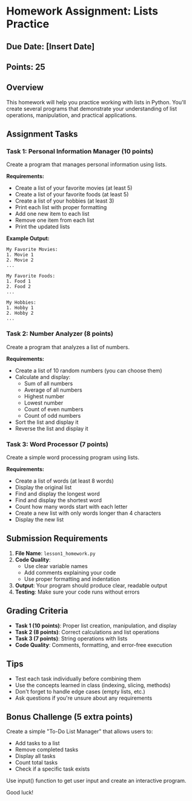 # Homework Assignment: Lists Practice

## Due Date: [Insert Date]
## Points: 25

## Overview
This homework will help you practice working with lists in Python. You'll create several programs that demonstrate your understanding of list operations, manipulation, and practical applications.

## Assignment Tasks

### Task 1: Personal Information Manager (10 points)
Create a program that manages personal information using lists.

**Requirements:**
- Create a list of your favorite movies (at least 5)
- Create a list of your favorite foods (at least 5)
- Create a list of your hobbies (at least 3)
- Print each list with proper formatting
- Add one new item to each list
- Remove one item from each list
- Print the updated lists

**Example Output:**
```
My Favorite Movies:
1. Movie 1
2. Movie 2
...

My Favorite Foods:
1. Food 1
2. Food 2
...

My Hobbies:
1. Hobby 1
2. Hobby 2
...
```

### Task 2: Number Analyzer (8 points)
Create a program that analyzes a list of numbers.

**Requirements:**
- Create a list of 10 random numbers (you can choose them)
- Calculate and display:
  - Sum of all numbers
  - Average of all numbers
  - Highest number
  - Lowest number
  - Count of even numbers
  - Count of odd numbers
- Sort the list and display it
- Reverse the list and display it

### Task 3: Word Processor (7 points)
Create a simple word processing program using lists.

**Requirements:**
- Create a list of words (at least 8 words)
- Display the original list
- Find and display the longest word
- Find and display the shortest word
- Count how many words start with each letter
- Create a new list with only words longer than 4 characters
- Display the new list

## Submission Requirements

1. **File Name**: `lesson1_homework.py`
2. **Code Quality**: 
   - Use clear variable names
   - Add comments explaining your code
   - Use proper formatting and indentation
3. **Output**: Your program should produce clear, readable output
4. **Testing**: Make sure your code runs without errors

## Grading Criteria

- **Task 1 (10 points)**: Proper list creation, manipulation, and display
- **Task 2 (8 points)**: Correct calculations and list operations
- **Task 3 (7 points)**: String operations with lists
- **Code Quality**: Comments, formatting, and error-free execution

## Tips

- Test each task individually before combining them
- Use the concepts learned in class (indexing, slicing, methods)
- Don't forget to handle edge cases (empty lists, etc.)
- Ask questions if you're unsure about any requirements

## Bonus Challenge (5 extra points)

Create a simple "To-Do List Manager" that allows users to:
- Add tasks to a list
- Remove completed tasks
- Display all tasks
- Count total tasks
- Check if a specific task exists

Use input() function to get user input and create an interactive program.

Good luck!

